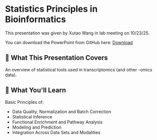 # Statistics Principles in Bioinformatics

This presentation was given by Xutao Wang in lab meeting on 10/23/25.

You can download the PowerPoint from GitHub here: [Download](<https://github.com/wejlab/jlabwiki/blob/main/docs/assets/Statistics_Principles_in_Bioinformatics.pptx>)

## 🧠 What This Presentation Covers

An overview of statistical tools used in transcriptomics (and other -omics data). 

## 📘 What You'll Learn

Basic Principles of:

- Data Quality, Normalization and Batch Correction  
- Statistical Inference  
- Functional Enrichment and Pathway Analysis  
- Modeling and Prediction  
- Integration Across Data Sets and Modalities  
